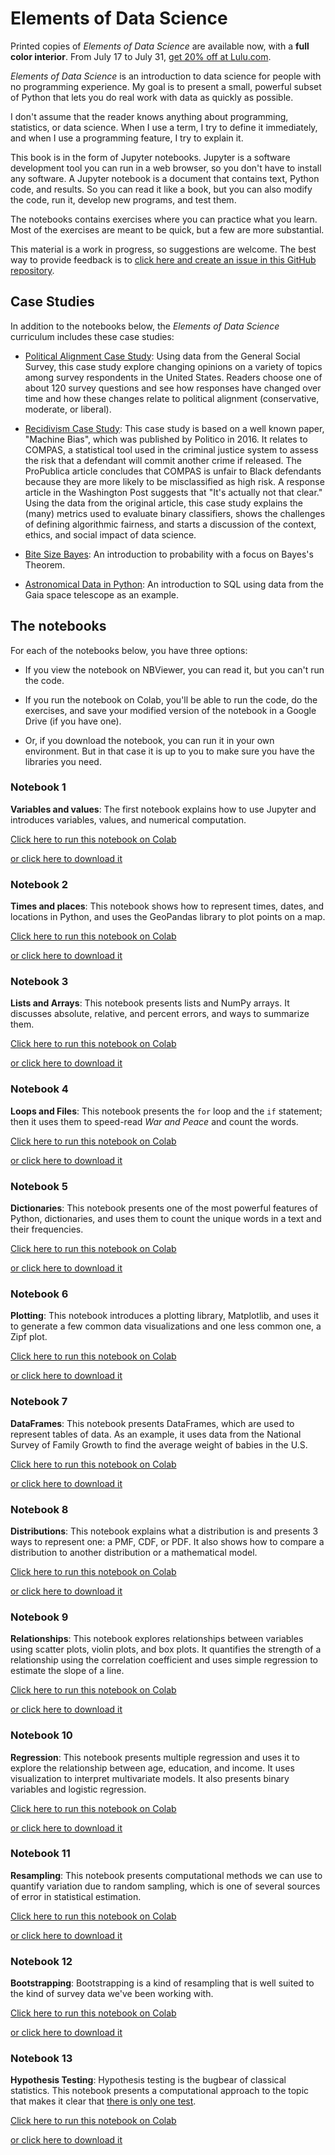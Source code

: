 # Elements of Data Science

Printed copies of *Elements of Data Science* are available now, with a **full color interior**. From July 17 to July 31, [get 20% off at Lulu.com](https://www.lulu.com/shop/allen-downey/elements-of-data-science/paperback/product-9dyrwn.html).

*Elements of Data Science* is an introduction to data science for people with no programming experience.  My goal is to present a small, powerful subset of Python that lets you do real work with data as quickly as possible.  

I don't assume that the reader knows anything about programming, statistics, or data science.  When I use a term, I try to define it immediately, and when I use a programming feature, I try to explain it.

This book is in the form of Jupyter notebooks. Jupyter is a software development tool you can run in a web browser, so you don't have to install any software.  A Jupyter notebook is a document that contains text, Python code, and results.  So you can read it like a book, but you can also modify the code, run it, develop new programs, and test them.

The notebooks contains exercises where you can practice what you learn.  Most of the exercises are meant to be quick, but a few are more substantial.

This material is a work in progress, so suggestions are welcome.  The best way to provide feedback is to [click here and create an issue in this GitHub repository](https://github.com/AllenDowney/ElementsOfDataScience/issues).

## Case Studies

In addition to the notebooks below, the *Elements of Data Science* curriculum includes these case studies:

* [Political Alignment Case Study](https://allendowney.github.io/PoliticalAlignmentCaseStudy/): Using data from the General Social Survey, this case study explore changing opinions on a variety of topics among survey respondents in the United States. Readers choose one of about 120 survey questions and see how responses have changed over time and how these changes relate to political alignment (conservative, moderate, or liberal).

* [Recidivism Case Study](https://allendowney.github.io/RecidivismCaseStudy/): This case study is based on a well known paper, "Machine Bias", which was published by Politico in 2016.  It relates to COMPAS, a statistical tool used in the criminal justice system to assess the risk that a defendant will commit another crime if released. The ProPublica article concludes that COMPAS is unfair to Black defendants because they are more likely to be misclassified as high risk. A response article in the Washington Post suggests that "It's actually not that clear." Using the data from the original article, this case study explains the (many) metrics used to evaluate binary classifiers, shows the challenges of defining algorithmic fairness, and starts a discussion of the context, ethics, and social impact of data science.

* [Bite Size Bayes](https://allendowney.github.io/BiteSizeBayes/): An introduction to probability with a focus on Bayes's Theorem.

* [Astronomical Data in Python](https://allendowney.github.io/AstronomicalData/): An introduction to SQL using data from the Gaia space telescope as an example.


## The notebooks

For each of the notebooks below, you have three options:

* If you view the notebook on NBViewer, you can read it, but you can't run the code.  

* If you run the notebook on Colab, you'll be able to run the code, do the exercises, and save your modified version of the notebook in a Google Drive (if you have one).

* Or, if you download the notebook, you can run it in your own environment.  But in that case it is up to you to make sure you have the libraries you need.


### Notebook 1

**Variables and values**: The first notebook explains how to use Jupyter and introduces variables, values, and numerical computation.

[Click here to run this notebook on Colab](https://colab.research.google.com/github/AllenDowney/ElementsOfDataScience/blob/master/01_variables.ipynb)

[or click here to download it](https://github.com/AllenDowney/ElementsOfDataScience/raw/master/01_variables.ipynb)


### Notebook 2

**Times and places**: This notebook shows how to represent times, dates, and locations in Python, and uses the GeoPandas library to plot points on a map.

[Click here to run this notebook on Colab](https://colab.research.google.com/github/AllenDowney/ElementsOfDataScience/blob/master/02_times.ipynb)

[or click here to download it](https://github.com/AllenDowney/ElementsOfDataScience/raw/master/02_times.ipynb)


### Notebook 3

**Lists and Arrays**: This notebook presents lists and NumPy arrays.  It discusses absolute, relative, and percent errors, and ways to summarize them.

[Click here to run this notebook on Colab](https://colab.research.google.com/github/AllenDowney/ElementsOfDataScience/blob/master/03_arrays.ipynb)

[or click here to download it](https://github.com/AllenDowney/ElementsOfDataScience/raw/master/03_arrays.ipynb)


### Notebook 4

**Loops and Files**: This notebook presents the `for` loop and the `if` statement; then it uses them to speed-read *War and Peace* and count the words.

[Click here to run this notebook on Colab](https://colab.research.google.com/github/AllenDowney/ElementsOfDataScience/blob/master/04_loops.ipynb)

[or click here to download it](https://github.com/AllenDowney/ElementsOfDataScience/raw/master/04_loops.ipynb)


### Notebook 5

**Dictionaries**: This notebook presents one of the most powerful features of Python, dictionaries, and uses them to count the unique words in a text and their frequencies.

[Click here to run this notebook on Colab](https://colab.research.google.com/github/AllenDowney/ElementsOfDataScience/blob/master/05_dictionaries.ipynb)

[or click here to download it](https://github.com/AllenDowney/ElementsOfDataScience/raw/master/05_dictionaries.ipynb)


### Notebook 6

**Plotting**: This notebook introduces a plotting library, Matplotlib, and uses it to generate a few common data visualizations and one less common one, a Zipf plot.

[Click here to run this notebook on Colab](https://colab.research.google.com/github/AllenDowney/ElementsOfDataScience/blob/master/06_plotting.ipynb)

[or click here to download it](https://github.com/AllenDowney/ElementsOfDataScience/raw/master/06_plotting.ipynb)


### Notebook 7

**DataFrames**: This notebook presents DataFrames, which are used to represent tables of data.  As an example, it uses data from the National Survey of Family Growth to find the average weight of babies in the U.S.

[Click here to run this notebook on Colab](https://colab.research.google.com/github/AllenDowney/ElementsOfDataScience/blob/master/07_dataframes.ipynb)

[or click here to download it](https://github.com/AllenDowney/ElementsOfDataScience/raw/master/07_dataframes.ipynb)


### Notebook 8

**Distributions**: This notebook explains what a distribution is and presents 3 ways to represent one: a PMF, CDF, or PDF.  It also shows how to compare a distribution to another distribution or a mathematical model.

[Click here to run this notebook on Colab](https://colab.research.google.com/github/AllenDowney/ElementsOfDataScience/blob/master/08_distributions.ipynb)

[or click here to download it](https://github.com/AllenDowney/ElementsOfDataScience/raw/master/08_distributions.ipynb)


### Notebook 9

**Relationships**: This notebook explores relationships between variables using scatter plots, violin plots, and box plots.  It quantifies the strength of a relationship using the correlation coefficient and uses simple regression to estimate the slope of a line.

[Click here to run this notebook on Colab](https://colab.research.google.com/github/AllenDowney/ElementsOfDataScience/blob/master/09_relationships.ipynb)

[or click here to download it](https://github.com/AllenDowney/ElementsOfDataScience/raw/master/09_relationships.ipynb)


### Notebook 10

**Regression**: This notebook presents multiple regression and uses it to explore the relationship between age, education, and income.  It uses visualization to interpret multivariate models.  It also presents binary variables and logistic regression.

[Click here to run this notebook on Colab](https://colab.research.google.com/github/AllenDowney/ElementsOfDataScience/blob/master/10_regression.ipynb)

[or click here to download it](https://github.com/AllenDowney/ElementsOfDataScience/raw/master/10_regression.ipynb)


### Notebook 11

**Resampling**: This notebook presents computational methods we can use to
quantify variation due to random sampling, which is one of several sources
of error in statistical estimation.

[Click here to run this notebook on Colab](https://colab.research.google.com/github/AllenDowney/ElementsOfDataScience/blob/master/11_resampling.ipynb)

[or click here to download it](https://github.com/AllenDowney/ElementsOfDataScience/raw/master/11_resampling.ipynb)


### Notebook 12

**Bootstrapping**: Bootstrapping is a kind of resampling that is well suited
to the kind of survey data we've been working with.

[Click here to run this notebook on Colab](https://colab.research.google.com/github/AllenDowney/ElementsOfDataScience/blob/master/12_bootstrap.ipynb)

[or click here to download it](https://github.com/AllenDowney/ElementsOfDataScience/raw/master/12_bootstrap.ipynb)


### Notebook 13

**Hypothesis Testing**: Hypothesis testing is the bugbear of classical statistics.
This notebook presents a computational approach to the topic that makes it clear
that [there is only one test](http://allendowney.blogspot.com/2016/06/there-is-still-only-one-test.html).

[Click here to run this notebook on Colab](https://colab.research.google.com/github/AllenDowney/ElementsOfDataScience/blob/master/13_hypothesis.ipynb)

[or click here to download it](https://github.com/AllenDowney/ElementsOfDataScience/raw/master/13_hypothesis.ipynb)
